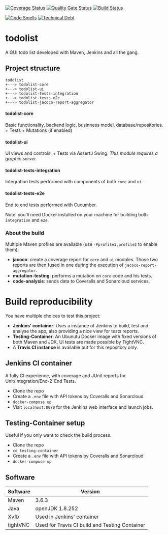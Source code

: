 [![Coverage Status](https://coveralls.io/repos/github/rickie95/todolist/badge.svg?branch=master)](https://coveralls.io/github/rickie95/todolist?branch=master) [![Quality Gate Status](https://sonarcloud.io/api/project_badges/measure?project=com.riccardomalavolti.apps%3Atodolist&metric=alert_status)](https://sonarcloud.io/dashboard?id=com.riccardomalavolti.apps%3Atodolist) [![Build Status](https://travis-ci.org/rickie95/todolist.svg?branch=master)](https://travis-ci.org/rickie95/todolist)

[![Code Smells](https://sonarcloud.io/api/project_badges/measure?project=com.riccardomalavolti.apps%3Atodolist&metric=code_smells)](https://sonarcloud.io/dashboard?id=com.riccardomalavolti.apps%3Atodolist) [![Technical Debt](https://sonarcloud.io/api/project_badges/measure?project=com.riccardomalavolti.apps%3Atodolist&metric=sqale_index)](https://sonarcloud.io/dashboard?id=com.riccardomalavolti.apps%3Atodolist)

# todolist
A GUI todo list developed with Maven, Jenkins and all the gang.

## Project structure

    todolist
    +---> todolist-core
    +---> todolist-ui
    +---> todolist-tests-integration
    +---> todolist-tests-e2e
    +---> todolist-jacoco-report-aggregator

#### todolist-core
Basic functionality, backend logic, businness model, database/repositories. + Tests + Mutations (if enabled)

#### todolist-ui
UI views and controls. + Tests via AssertJ Swing. *This module requires a graphic server.*

#### todolist-tests-integration
Integration tests performed with components of both `core` and `ui`.

#### todolist-tests-e2e
End to end tests performed with Cucumber.

Note: you'll need Docker installed on your machine for building both `integration` and `e2e`.


### About the build

Multiple Maven profiles are available (use `-Pprofile1,profile2` to enable them):
  
  - **jacoco**: create a coverage report for `core` and `ui` modules. Those two reports are then fused in one during the execution of `jacoco-report-aggregator`.
  - **mutation-testing**: performs a mutation on `core` code and his tests.
  - **code-analysis**: sends data to Coveralls and Sonarcloud services.

# Build reproducibility

You have multiple choices to test this project:

- **Jenkins' container**: Uses a instance of Jenkins to build, test and analyse the app, also providing a nice view for tests reports.
- **Testing-Container**: An Ubunutu Docker image with fixed versions of both Maven and JDK, UI tests are made possible by TightVNC.
- A **Travis CI instance** is available but for this repository only.

## Jenkins CI container

A fully CI experience, with coverage and JUnit reports for Unit/Integration/End-2-End Tests.

  - Clone the repo
  - Create a `.env` file with API tokens by Coveralls and Sonarcloud
  - `docker-compose up`
  - Visit `localhost:8080` for the Jenkins web interface and launch jobs.

## Testing-Container setup

Useful if you only want to check the build process.

  - Clone the repo
  - `cd testing-container`
  - Create a `.env` file with API tokens by Coveralls and Sonarcloud
  - `docker-compose up`

## Software

| Software | Version |
|----------|--------|
| Maven | 3.6.3 |
| Java | openJDK 1.8.252 |
| Xvfb | Used in Jenkins' container |
| tightVNC | Used for Travis CI build and Testing Container |

